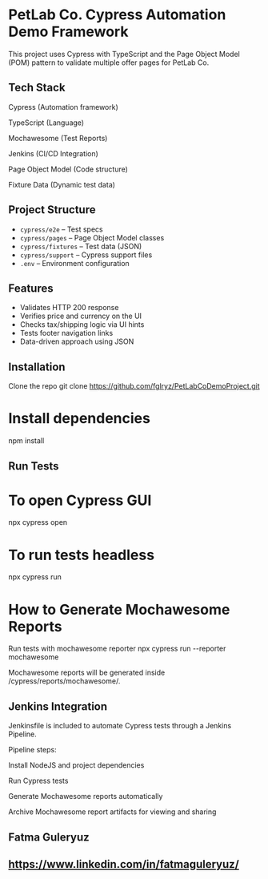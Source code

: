 # PetLab Co. Cypress Automation Demo Framework

This project uses Cypress with TypeScript and the Page Object Model (POM) pattern to validate multiple offer pages for PetLab Co.

## Tech Stack

Cypress (Automation framework)

TypeScript (Language)

Mochawesome (Test Reports)

Jenkins (CI/CD Integration)

Page Object Model (Code structure)

Fixture Data (Dynamic test data)
## Project Structure

- `cypress/e2e` – Test specs
- `cypress/pages` – Page Object Model classes
- `cypress/fixtures` – Test data (JSON)
- `cypress/support` – Cypress support files
- `.env` – Environment configuration

## Features

- Validates HTTP 200 response
- Verifies price and currency on the UI
- Checks tax/shipping logic via UI hints
- Tests footer navigation links
- Data-driven approach using JSON

## Installation

 Clone the repo
git clone https://github.com/fglryz/PetLabCoDemoProject.git


# Install dependencies
npm install

## Run Tests
# To open Cypress GUI
npx cypress open

# To run tests headless
npx cypress run
# How to Generate Mochawesome Reports
Run tests with mochawesome reporter
npx cypress run --reporter mochawesome

Mochawesome reports will be generated inside /cypress/reports/mochawesome/.
## Jenkins Integration

Jenkinsfile is included to automate Cypress tests through a Jenkins Pipeline.

Pipeline steps:

Install NodeJS and project dependencies

Run Cypress tests

Generate Mochawesome reports automatically

Archive Mochawesome report artifacts for viewing and sharing

## Fatma Guleryuz
## https://www.linkedin.com/in/fatmaguleryuz/
